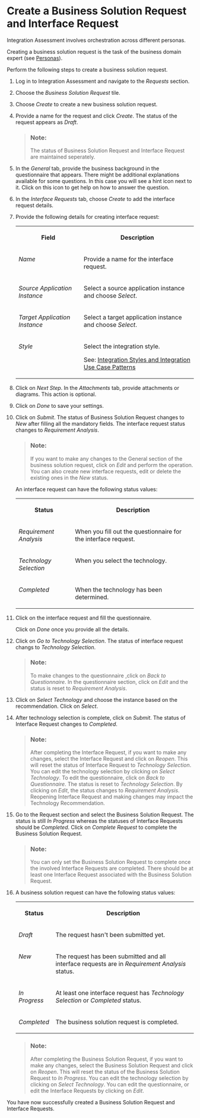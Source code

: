 <!-- loiof3d983aabf0349e8975db3e92a0c537e -->

# Create a Business Solution Request and Interface Request

Integration Assessment involves orchestration across different personas.



Creating a business solution request is the task of the business domain expert \(see [Personas](../60-Security/personas-5df5af1.md)\).

Perform the following steps to create a business solution request.

1.  Log in to Integration Assessment and navigate to the *Requests* section.

2.  Choose the *Business Solution Request* tile.
3.  Choose *Create* to create a new business solution request.

4.  Provide a name for the request and click *Create*. The status of the request appears as *Draft*.

    > ### Note:  
    > The status of Business Solution Request and Interface Request are maintained seperately.

5.  In the *General* tab, provide the business background in the questionnaire that appears. There might be additional explanations available for some questions. In this case you will see a hint icon next to it. Click on this icon to get help on how to answer the question.

6.  In the *Interface Requests* tab, choose *Create* to add the interface request details.

7.  Provide the following details for creating interface request:


    <table>
    <tr>
    <th valign="top">

    Field
    
    </th>
    <th valign="top">

    Description
    
    </th>
    </tr>
    <tr>
    <td valign="top">
    
    *Name*
    
    </td>
    <td valign="top">
    
    Provide a name for the interface request.
    
    </td>
    </tr>
    <tr>
    <td valign="top">
    
    *Source Application Instance* 
    
    </td>
    <td valign="top">
    
    Select a source application instance and choose *Select*.
    
    </td>
    </tr>
    <tr>
    <td valign="top">
    
    *Target Application Instance*
    
    </td>
    <td valign="top">
    
    Select a target application instance and choose *Select*.
    
    </td>
    </tr>
    <tr>
    <td valign="top">
    
    *Style*
    
    </td>
    <td valign="top">
    
    Select the integration style.

    See: [Integration Styles and Integration Use Case Patterns](integration-styles-and-integration-use-case-patterns-770909d.md)
    
    </td>
    </tr>
    </table>
    
8.  Click on *Next Step*. In the *Attachments* tab, provide attachments or diagrams. This action is optional.

9.  Click on *Done* to save your settings.

10. Click on *Submit*. The status of Business Solution Request changes to *New* after filling all the mandatory fields. The interface request status changes to *Requirement Analysis*.

    > ### Note:  
    > If you want to make any changes to the General section of the business solution request, click on *Edit* and perform the operation. You can also create new interface requests, edit or delete the existing ones in the *New* status.

    An interface request can have the following status values:


    <table>
    <tr>
    <th valign="top">

    Status
    
    </th>
    <th valign="top">

    Description
    
    </th>
    </tr>
    <tr>
    <td valign="top">
    
    *Requirement Analysis*
    
    </td>
    <td valign="top">
    
    When you fill out the questionnaire for the interface request.
    
    </td>
    </tr>
    <tr>
    <td valign="top">
    
    *Technology Selection* 
    
    </td>
    <td valign="top">
    
    When you select the technology.
    
    </td>
    </tr>
    <tr>
    <td valign="top">
    
    *Completed*
    
    </td>
    <td valign="top">
    
    When the technology has been determined.
    
    </td>
    </tr>
    </table>
    
11. Click on the interface request and fill the questionnaire.

    Click on *Done* once you provide all the details.

12. Click on *Go to Technology Selection*. The status of interface request changs to *Technology Selection*.

    > ### Note:  
    > To make changes to the questionnaire ,click on *Back to Questionnaire*. In the questionnaire section, click on *Edit* and the status is reset to *Requirement Analysis*.

13. Click on *Select Technology* and choose the instance based on the recommendation. Click on *Select*.
14. After technology selection is complete, click on *Submit*. The status of Interface Request changes to *Completed*.

    > ### Note:  
    > After completing the Interface Request, if you want to make any changes, select the Interface Request and click on *Reopen*. This will reset the status of Interface Request to *Technology Selection*. You can edit the technology selection by clicking on *Select Technology*. To edit the questionnaire, click on *Back to Questionnaire*. The status is reset to *Technology Selection*. By clicking on *Edit*, the status changes to *Requirement Analysis*. Reopening Interface Request and making changes may impact the Technology Recommendation.

15. Go to the Request section and select the Business Solution Request. The status is still *In Progress* whereas the statuses of Interface Requests should be *Completed*. Click on *Complete Request* to complete the Business Solution Request.

    > ### Note:  
    > You can only set the Business Solution Request to complete once the involved Interface Requests are completed. There should be at least one Interface Request associated with the Business Solution Request.

16. A business solution request can have the following status values:


    <table>
    <tr>
    <th valign="top">

    Status
    
    </th>
    <th valign="top">

    Description
    
    </th>
    </tr>
    <tr>
    <td valign="top">
    
    *Draft*
    
    </td>
    <td valign="top">
    
    The request hasn't been submitted yet.
    
    </td>
    </tr>
    <tr>
    <td valign="top">
    
    *New* 
    
    </td>
    <td valign="top">
    
    The request has been submitted and all interface requests are in *Requirement Analysis* status.
    
    </td>
    </tr>
    <tr>
    <td valign="top">
    
    *In Progress*
    
    </td>
    <td valign="top">
    
    At least one interface request has *Technology Selection* or *Completed* status.
    
    </td>
    </tr>
    <tr>
    <td valign="top">
    
    *Completed*
    
    </td>
    <td valign="top">
    
    The business solution request is completed.
    
    </td>
    </tr>
    </table>
    
    > ### Note:  
    > After completing the Business Solution Request, if you want to make any changes, select the Business Solution Request and click on *Reopen*. This will reset the status of the Business Solution Request to *In Progress*. You can edit the technology selection by clicking on *Select Technology*. You can edit the questionnaire, or edit the Interface Requests by clicking on *Edit*.


You have now successfully created a Business Solution Request and Interface Requests.

